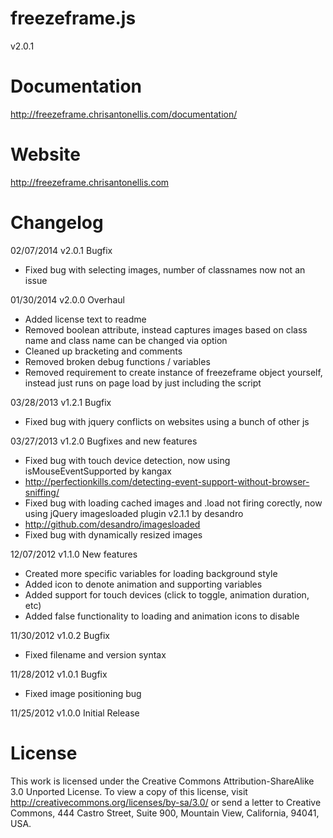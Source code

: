 freezeframe.js
==============
v2.0.1

Documentation
=============
http://freezeframe.chrisantonellis.com/documentation/

Website
=======
http://freezeframe.chrisantonellis.com

Changelog
=========
02/07/2014 v2.0.1 Bugfix
- Fixed bug with selecting images, number of classnames now not an issue

01/30/2014 v2.0.0 Overhaul
- Added license text to readme
- Removed boolean attribute, instead captures images based on class name and class name can be changed via option
- Cleaned up bracketing and comments
- Removed broken debug functions / variables
- Removed requirement to create instance of freezeframe object yourself, instead just runs on page load by just including the script

03/28/2013 v1.2.1 Bugfix
- Fixed bug with jquery conflicts on websites using a bunch of other js

03/27/2013 v1.2.0 Bugfixes and new features
- Fixed bug with touch device detection, now using isMouseEventSupported by kangax
- http://perfectionkills.com/detecting-event-support-without-browser-sniffing/
- Fixed bug with loading cached images and .load not firing corectly, now using jQuery imagesloaded plugin v2.1.1 by desandro
- http://github.com/desandro/imagesloaded
- Fixed bug with dynamically resized images

12/07/2012 v1.1.0 New features
- Created more specific variables for loading background style
- Added icon to denote animation and supporting variables
- Added support for touch devices (click to toggle, animation duration, etc)
- Added false functionality to loading and animation icons to disable

11/30/2012 v1.0.2 Bugfix
- Fixed filename and version syntax

11/28/2012 v1.0.1 Bugfix
- Fixed image positioning bug

11/25/2012 v1.0.0 Initial Release

License
=======
This work is licensed under the Creative Commons Attribution-ShareAlike 3.0 Unported License. To view a copy of this license, visit http://creativecommons.org/licenses/by-sa/3.0/ or send a letter to Creative Commons, 444 Castro Street, Suite 900, Mountain View, California, 94041, USA.
